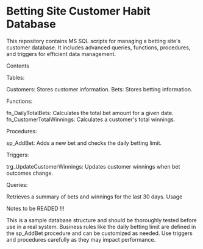 # Betting Site Customer Habit Database
This repository contains MS SQL scripts for managing a betting site's customer database. It includes advanced queries, functions, procedures, and triggers for efficient data management.

Contents

Tables:

Customers: Stores customer information.
Bets: Stores betting information.

Functions:

fn_DailyTotalBets: Calculates the total bet amount for a given date.
fn_CustomerTotalWinnings: Calculates a customer's total winnings.

Procedures:

sp_AddBet: Adds a new bet and checks the daily betting limit.

Triggers:

trg_UpdateCustomerWinnings: Updates customer winnings when bet outcomes change.

Queries:

Retrieves a summary of bets and winnings for the last 30 days.
Usage

Notes to be READED !!!

This is a sample database structure and should be thoroughly tested before use in a real system.
Business rules like the daily betting limit are defined in the sp_AddBet procedure and can be customized as needed.
Use triggers and procedures carefully as they may impact performance.

